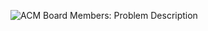 ![ACM Board Members: Problem Description](https://github.com/ccyannchan/bronco-ctf-writeups-2024/blob/main/acm_board_members/acm_board_members.PNG "ACM Board Members: Problem Description")